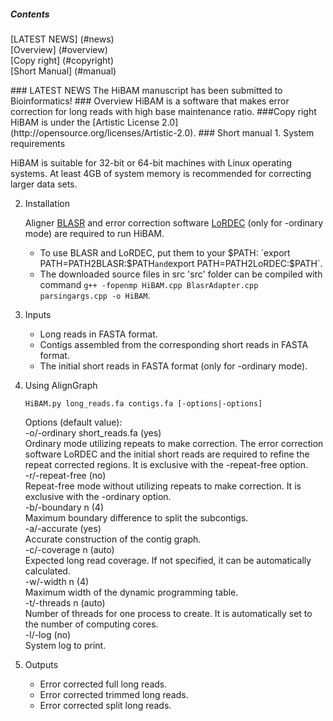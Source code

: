 ##### Contents
[LATEST NEWS] (#news)  
[Overview] (#overview)  
[Copy right] (#copyright)  
[Short Manual] (#manual)  

<a name="news"/>
### LATEST NEWS
The HiBAM manuscript has been submitted to Bioinformatics!

<a name="overview"/>
### Overview
HiBAM is a software that makes error correction for long reads with high base maintenance ratio.

<a name="copyright"/>
###Copy right
HiBAM is under the [Artistic License 2.0](http://opensource.org/licenses/Artistic-2.0).

<a name="manual"/>
### Short manual
1. System requirements

   HiBAM is suitable for 32-bit or 64-bit machines with Linux operating systems. At least 4GB of system memory is recommended for correcting larger data sets.

2. Installation

   Aligner [BLASR](https://github.com/PacificBiosciences/blasr) and error correction software [LoRDEC](http://www.atgc-montpellier.fr/lordec/) (only for -ordinary mode) are required to run HiBAM.
   * To use BLASR and LoRDEC, put them to your $PATH: `export PATH=PATH2BLASR:$PATH` and `export PATH=PATH2LoRDEC:$PATH`.
   * The downloaded source files in src 'src' folder can be compiled with command `g++ -fopenmp HiBAM.cpp BlasrAdapter.cpp parsingargs.cpp -o HiBAM`.

3. Inputs
   * Long reads in FASTA format.
   * Contigs assembled from the corresponding short reads in FASTA format.
   * The initial short reads in FASTA format (only for -ordinary mode).

4. Using AlignGraph

   ```
   HiBAM.py long_reads.fa contigs.fa [-options|-options]
   ```

   <p>Options (default value):<br>
   -o/-ordinary short_reads.fa (yes)<br>
   Ordinary mode utilizing repeats to make correction. The error correction software LoRDEC and the initial short reads are required to refine the repeat corrected regions. It is exclusive with the -repeat-free option.<br>
   -r/-repeat-free (no)<br>
   Repeat-free mode without utilizing repeats to make correction. It is exclusive with the -ordinary option.<br>
   -b/-boundary n (4)<br>
   Maximum boundary difference to split the subcontigs.<br>
   -a/-accurate (yes)<br>
   Accurate construction of the contig graph.<br>
   -c/-coverage n (auto)<br>
   Expected long read coverage. If not specified, it can be automatically calculated.<br>
   -w/-width n (4)<br>
   Maximum width of the dynamic programming table.<br>
   -t/-threads n (auto)<br>
   Number of threads for one process to create. It is automatically set to the number of computing cores.<br>
   -l/-log (no)<br>
   System log to print.</p>
   
5. Outputs
   * Error corrected full long reads.
   * Error corrected trimmed long reads.
   * Error corrected split long reads.

